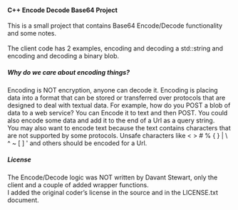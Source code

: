 <h4>C++ Encode Decode Base64 Project</h4> 
 

This is a small project that contains Base64 Encode/Decode functionality and some notes.   <br />			  
The client code has 2 examples, encoding and decoding a std::string and encoding and decoding a binary blob.<br />

<h5>Why do we care about encoding things? </h5>
Encoding is NOT encryption, anyone can decode it. 
Encoding is placing data into a format that can be stored or transferred over protocols 
that are designed to deal with textual data. 
For example, how do you POST a blob of data to a web service?  You can Encode 
it to text and then POST. You could also encode some data and add it to the end 
of a Url as a query string. <br />
You may also want to encode text because the text contains characters 
that are not supported by some protocols. Unsafe characters like < > # % 
{ } | \ ^ ~ [ ] ' and others should be encoded for a Url.


 
<br />
<h5>License</h5>
The Encode/Decode logic was NOT written by Davant Stewart, only the client and a couple of added wrapper functions. <br />  
I added the original coder’s license in the source and in the LICENSE.txt document.
<br />	
